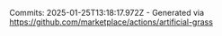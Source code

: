 Commits: 2025-01-25T13:18:17.972Z - Generated via https://github.com/marketplace/actions/artificial-grass
<br>
